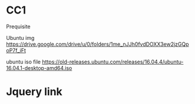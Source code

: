 # CC1
Prequisite


Ubuntu img 
https://drive.google.com/drive/u/0/folders/1me_nJJh0fvdDOXX3ew2jzGQpoP7f_iFt

ubuntu iso file
https://old-releases.ubuntu.com/releases/16.04.4/ubuntu-16.04.1-desktop-amd64.iso

# Jquery link

<link rel="stylesheet" href="https://code.jquery.com/mobile/1.4.5/jquery.mobile-1.4.5.min.css" />
    <script
src="https://code.jquery.com/jquery-1.11.1.min.js"></script>
    <script src="https://code.jquery.com/mobile/1.4.5/jquery.mobile-1.4.5.min.js"></script>

